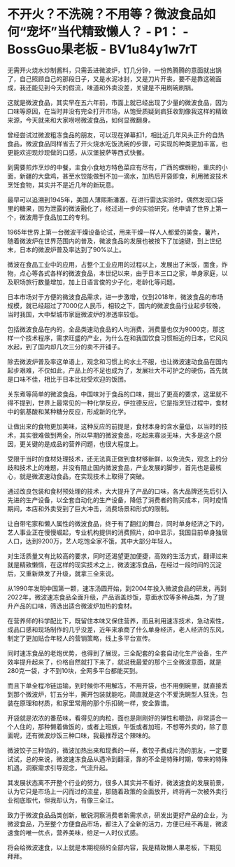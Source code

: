 # 不开火？不洗碗？不用等？微波食品如何“宠坏”当代精致懒人？ - P1： - BossGuo果老板 - BV1u84y1w7rT

无需开火烧水炒制酱料，只需丢进微波炉，钉几分钟，一份热腾腾的意面就出锅了，自己照顾自己的那段日子，又是水泥冰封，又是刀片开丧，要不是靠这碗面成，我还能见到今天的假流，味道和外卖没差，关键是不用刷碗刷锅。

这就是微波食品，其实早在五六年前，市面上就已经出现了少量的微波食品，因为口味等原因，在当时并没有完全打开市场，从饱受质疑到疯狂收割像我这样的精致来源，今天就来和大家唠唠微波食品，如何显微翻身。

曾经尝试过微波粗冻食品的朋友，可以现在弹幕扣1，相比近几年风头正升的自热食品，微波食品同样省去了开火烧水吃饭洗碗的步骤，可实现的种类更加丰富，也更能欢迎现炒现做的口感，从汉堡披萨等西式快餐。

到需要煎炸烹炒的中餐，主食小食地方特色菜应有尽有，广西的螺蛳粉，重庆的小面，新疆的大盘鸡，甚至水饺能做到不加一滴水，加热后开袋即食，利用微波技术烹饪食物，其实并不是近几年的新玩意。

最早可以追溯到1945年，美国人薄熙斯潘塞，在进行雷达实验时，偶然发现口袋里的糖果，因为泄露的微波融化了，经过进一步的实验研究，他申请了世界上第一个，微波用于食品加工的专利。

1965年世界上第一台微波干燥设备论试，用来干燥一样人人都爱的美食，薯片，随着微波炉在世界范围内的普及，微波食品的发展也被按下了加速键，到上世纪末，日本的微波炉普及率达到了90%以上。

微波在食品工业中的应用，占整个工业应用的过程以上，发展出了米饭，面食，炸物，点心等各式各样的微波食品，本世纪以来，由于日本三口之家，单身家庭，以及职场旅行数量增加，加上日语言俊的少子化，老龄化等问题。

日本市场对于方便的微波食品需求，进一步激增，仅到2018年，微波食品的市场规模，就已经超过了7000亿人民币，相较之下，国内的微波食品行业起步较晚，当时我国，大中型城市家庭微波炉的渗透率较低。

包括微波食品在内的，全品类速动食品的人均消费，消费量也仅为9000克，那这样一个技术程序，需求旺盛的产业，为什么在和我国饮食习惯相近的日本，它风风水起，到了国内却几次三分的卖不开铺子。

除去微波炉普及率这单语上，观念和习惯上的水土不服，也让微波速动食品在国内起步艰难，不仅如此，产品上的不足也成为了，发展壮大不可护之的硬伤，首先就是口味不佳，相比于日本比较受欢迎的饭团。

关东煮等简单的微波食品，中国味对于食品的口味，提出了更高的要求，这里就不得不提到，世界上最常见的一种化学反应，伊拉德反应，它是指烹饪过程中，食材中的氨基酸和某种糖分反应，形成新的化学。

让做出来的食物更加美味，这种反应的前提是，食材本身的含水量低，以当时的技术，其实很难做到两全，所以早期的微波食品，吃起来寡淡无味，大多是这个原因，更关键的是成品的营养问题，也很大程度上。

受限于当时的食材处理技术，还无法真正做到食材够新鲜，以免流失，观念上的分歧和技术上的难题，并没有阻止国内微波食品，产业发展的脚步，首先也是最核心，就是微波速动食品，在实现技术上取得了突破。

通过改良包装和食材预处理的技术，大大提升了产品的口味，各大品牌还先后引入先进的生产设备，以全套自动化的生产设备，降低了消费者的购买成本，同时疫情期间，本店和外卖受到了巨大冲击，消费场景和形式的限制。

让自带宅家和懒人属性的微波食品，终于有了翻红的舞台，同时单身经济之下的，艺人事业正在慢慢崛起，专业机构提供的消费照片，如中显示，我国目前单身独居人口，达到9200万，艺人吃饱全家不饿，其中大部分年轻人。

对生活质量又有比较高的要求，同时还渴望更加便捷，高效的生活方式，翻译过来就是精致懒惰，在这样的现实技术之上，微波速冻食品，在经过一段时间的沉淀后，又重新焕发了升级，就拿三全来说。

从1990年发明中国第一颗，速冻汤圆开始，到2004年投入微波食品的研发，再到2022年，微波速冻食品全面升级，产品涵盖炒饭，意面水饺等多种品类，为了提升产品的口味，筛选出适合微波炉加热的食材。

在营养师的科学配比下，既留住本味又保住营养，而且利用速冻技术，急动索性，成品口感和现场制作的几乎没差，近年来承商了什么单身经济，老人经济的东风，制定了更加贴合年轻人的营销策略，线上多平台宣传。

同时速冻食品的老炮优势，也得到了展现，三全配套的全套自动化生产设备，生产效率提升起来了，价格自然就打下来了，就说我最爱的那个三全微波意面，就是280克一袋，才不到10块，全网多平台都能买到。

而且下单全程冷链运输，到时候你不用解冻，不用开袋，也不用倒碗里，就直接丢到那个微波炉，钉五分半，撕开包装就能吃，简直就是这个不爱洗碗型人狂洗，包装在原理和材质，和家里常用的那个乐扣碗一样，安全靠谱。

开袋就是浓浓的番茄味，看得见的肉粒，面也是刚刚好的弹性和嚼劲，非常适合一个人住的，那种懒着做饭的，或者上班族，午饭或者加班，不想等外卖的，除了意面呢，还有微波炒饭三种口味，我最推荐这个辣味的。

微波饺子三种馅的，微波加热出来和现煮的一样，煮饺子煮成片汤的朋友，一定要试试，总的来说，微波速冻食品从遇冷到翻滚，靠的不全是特殊时期，带来的特殊机遇，洞察需求引导观念，气流升起。

其发展状态离不开整个行业的努力，很多人其实并不看好，微波速食的发展前景，认为它只是市场上一闪而过的流星，那随着政策的全面放开，终将再一次被外卖行业彻底取代，但我却认为，有像三全江。

致力于微波食品品类创新，敏锐洞察消费者新需求点，研发出更好产品的企业，为微波食品，乃至整个方便食品市场，都注入了全新的活力，方便已经不再是，微波速食的唯一优点，营养美味，给足一人时仪式感。

将会给微波速食，以上就是本期视频的全部内容，我是精致懒人果老板，下期见 拜拜。